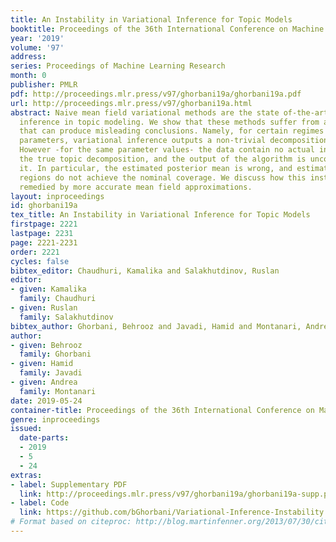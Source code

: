 ```yaml
---
title: An Instability in Variational Inference for Topic Models
booktitle: Proceedings of the 36th International Conference on Machine Learning
year: '2019'
volume: '97'
address: 
series: Proceedings of Machine Learning Research
month: 0
publisher: PMLR
pdf: http://proceedings.mlr.press/v97/ghorbani19a/ghorbani19a.pdf
url: http://proceedings.mlr.press/v97/ghorbani19a.html
abstract: Naive mean field variational methods are the state of-the-art approach to
  inference in topic modeling. We show that these methods suffer from an instability
  that can produce misleading conclusions. Namely, for certain regimes of the model
  parameters, variational inference outputs a non-trivial decomposition into topics.
  However -for the same parameter values- the data contain no actual information about
  the true topic decomposition, and the output of the algorithm is uncorrelated with
  it. In particular, the estimated posterior mean is wrong, and estimated credible
  regions do not achieve the nominal coverage. We discuss how this instability is
  remedied by more accurate mean field approximations.
layout: inproceedings
id: ghorbani19a
tex_title: An Instability in Variational Inference for Topic Models
firstpage: 2221
lastpage: 2231
page: 2221-2231
order: 2221
cycles: false
bibtex_editor: Chaudhuri, Kamalika and Salakhutdinov, Ruslan
editor:
- given: Kamalika
  family: Chaudhuri
- given: Ruslan
  family: Salakhutdinov
bibtex_author: Ghorbani, Behrooz and Javadi, Hamid and Montanari, Andrea
author:
- given: Behrooz
  family: Ghorbani
- given: Hamid
  family: Javadi
- given: Andrea
  family: Montanari
date: 2019-05-24
container-title: Proceedings of the 36th International Conference on Machine Learning
genre: inproceedings
issued:
  date-parts:
  - 2019
  - 5
  - 24
extras:
- label: Supplementary PDF
  link: http://proceedings.mlr.press/v97/ghorbani19a/ghorbani19a-supp.pdf
- label: Code
  link: https://github.com/bGhorbani/Variational-Inference-Instability
# Format based on citeproc: http://blog.martinfenner.org/2013/07/30/citeproc-yaml-for-bibliographies/
---
```

